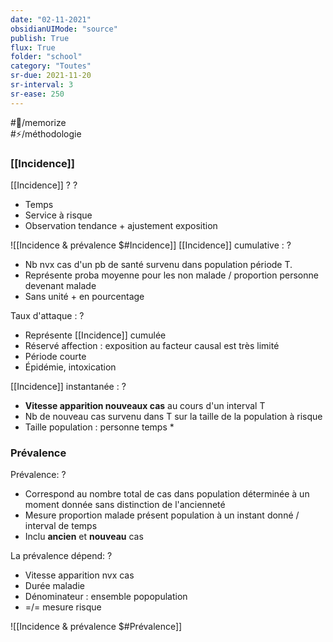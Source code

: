 ```yaml
---
date: "02-11-2021"
obsidianUIMode: "source"
publish: True
flux: True
folder: "school"
category: "Toutes"
sr-due: 2021-11-20
sr-interval: 3
sr-ease: 250
---
```

#🎒/memorize  
#⚡/méthodologie 

### [[Incidence]]
[[Incidence]] ?
?
- Temps 
- Service à risque
- Observation tendance + ajustement exposition

![[Incidence & prévalence $#Incidence]]
[[Incidence]] cumulative :
?
- Nb nvx cas d'un pb de santé survenu dans population période T.
- Représente proba moyenne pour les non malade / proportion personne devenant malade
- Sans unité + en pourcentage

Taux d'attaque :
? 
- Représente [[Incidence]] cumulée 
- Réservé affection : exposition au facteur causal est très limité
- Période courte
- Épidémie, intoxication

[[Incidence]] instantanée :
?
- **Vitesse apparition nouveaux cas** au cours d'un interval T
- Nb de nouveau cas survenu dans T sur la taille de la population à risque
- Taille population : personne temps *

### Prévalence

Prévalence: 
?
- Correspond au nombre total de cas dans population déterminée à un moment donnée sans distinction de l'ancienneté 
- Mesure proportion malade présent population à un instant donné / interval de temps
- Inclu **ancien** et **nouveau** cas

La prévalence dépend:
?
- Vitesse apparition nvx cas
- Durée maladie
- Dénominateur : ensemble popopulation
- =/= mesure risque

![[Incidence & prévalence $#Prévalence]]
